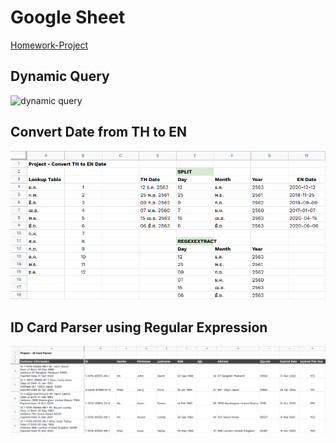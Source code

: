 # Google Sheet

[Homework-Project](https://docs.google.com/spreadsheets/d/1qneeil5bsYQkRDGgjXbz1kNR8VP6Ih_hRsTGOi6tLoo/edit?usp=sharing)

## Dynamic Query
![dynamic query](./images/finish.png)

## Convert Date from TH to EN
![convert date](./images/convert_date.png)


## ID Card Parser using Regular Expression
![regex](./images/regex.png)